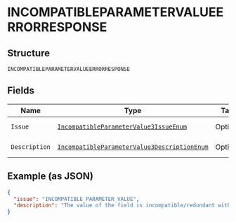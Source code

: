 
# INCOMPATIBLEPARAMETERVALUEERRORRESPONSE

## Structure

`INCOMPATIBLEPARAMETERVALUEERRORRESPONSE`

## Fields

| Name | Type | Tags | Description | Getter | Setter |
|  --- | --- | --- | --- | --- | --- |
| `Issue` | [`IncompatibleParameterValue3IssueEnum`](../../doc/models/incompatible-parameter-value-3-issue-enum.md) | Optional | - | IncompatibleParameterValue3IssueEnum getIssue() | setIssue(IncompatibleParameterValue3IssueEnum issue) |
| `Description` | [`IncompatibleParameterValue3DescriptionEnum`](../../doc/models/incompatible-parameter-value-3-description-enum.md) | Optional | - | IncompatibleParameterValue3DescriptionEnum getDescription() | setDescription(IncompatibleParameterValue3DescriptionEnum description) |

## Example (as JSON)

```json
{
  "issue": "INCOMPATIBLE_PARAMETER_VALUE",
  "description": "The value of the field is incompatible/redundant with other fields in the order."
}
```

